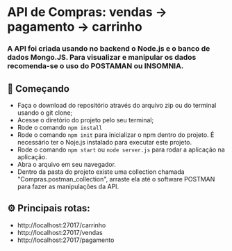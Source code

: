 # API de Compras: vendas -> pagamento -> carrinho
### A API foi criada usando no backend o Node.js e o banco de dados Mongo.JS. Para visualizar e manipular os dados recomenda-se o uso do POSTAMAN ou INSOMNIA. 
## 🚀 Começando
- Faça o download do repositório através do arquivo zip ou do terminal usando o git clone;
- Acesse o diretório do projeto pelo seu terminal;
- Rode o comando  ``` npm install ```
- Rode o comando ``` npm init ``` para inicializar o npm dentro do projeto. É necessário ter o Noje.js instalado para executar este projeto.
- Rode o comando ``` npm start ``` ou ``` node server.js ``` para rodar a aplicação na aplicação. 
- Abra o arquivo em seu navegador.
- Dentro da pasta do projeto existe uma collection chamada "Compras.postman_collection", arraste ela até o software POSTMAN para fazer as manipulações da API.

## ⚙️ Principais rotas:
* http://localhost:27017/carrinho
* http://localhost:27017/vendas
* http://localhost:27017/pagamento




